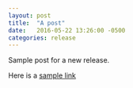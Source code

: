 ```yaml
---
layout: post
title:  "A post"
date:   2016-05-22 13:26:00 -0500
categories: release
---
```

Sample post for a new release.

Here is a [sample link][link:sample]

[link:sample]: http://www.something.com
